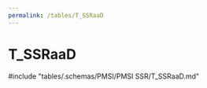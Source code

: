 ```yaml
---
permalink: /tables/T_SSRaaD
---
```

# T_SSRaaD
<!-- SPDX-License-Identifier: MPL-2.0 -->

<!-- ATTENTION : Ne pas supprimer ou modifier la ligne ci-dessous -->
#include "tables/.schemas/PMSI/PMSI SSR/T_SSRaaD.md"
<!-- ATTENTION : Ne pas supprimer ou modifier la ligne ci-dessus -->

